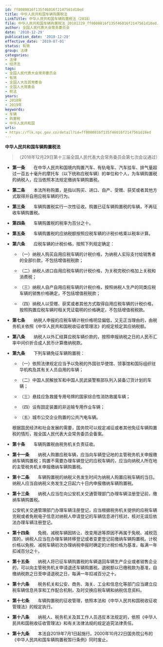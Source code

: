 ```yaml
---
id: ff8080816f135f46016f2147561d18ed
title: 中华人民共和国车辆购置税法
LinkTitle: 中华人民共和国车辆购置税法（2018）
file: 中华人民共和国车辆购置税法_20181229_ff8080816f135f46016f2147561d18ed.docx
author: 全国人民代表大会常务委员会
date: '2018-12-29'
publication_date: '2018-12-29'
effective_date: '2019-07-01'
status: 有效
group: 法律
categories:
- 法律
- 经济法
tags:
- 全国人民代表大会常务委员会
- 有效
- 全国人大及其常委会
- 全国人大常委会
- 税法
years:
- 2018年
- 2019年
keywords:
- 车辆
- 购置税
- 中华人民共和国
urls:
- https://flk.npc.gov.cn/detail?id=ff8080816f135f46016f2147561d18ed
---
```


**中华人民共和国车辆购置税法**

> （2018年12月29日第十三届全国人民代表大会常务委员会第七次会议通过）

- **第一条**　　在中华人民共和国境内购置汽车、有轨电车、汽车挂车、排气量超过一百五十毫升的摩托车（以下统称应税车辆）的单位和个人，为车辆购置税的纳税人，应当依照本法规定缴纳车辆购置税。

- **第二条**　　本法所称购置，是指以购买、进口、自产、受赠、获奖或者其他方式取得并自用应税车辆的行为。

- **第三条**　　车辆购置税实行一次性征收。购置已征车辆购置税的车辆，不再征收车辆购置税。

- **第四条**　　车辆购置税的税率为百分之十。

- **第五条**　　车辆购置税的应纳税额按照应税车辆的计税价格乘以税率计算。

- **第六条**　　应税车辆的计税价格，按照下列规定确定：

  - （一）纳税人购买自用应税车辆的计税价格，为纳税人实际支付给销售者的全部价款，不包括增值税税款；

  - （二）纳税人进口自用应税车辆的计税价格，为关税完税价格加上关税和消费税；

  - （三）纳税人自产自用应税车辆的计税价格，按照纳税人生产的同类应税车辆的销售价格确定，不包括增值税税款；

  - （四）纳税人以受赠、获奖或者其他方式取得自用应税车辆的计税价格，按照购置应税车辆时相关凭证载明的价格确定，不包括增值税税款。

- **第七条**　　纳税人申报的应税车辆计税价格明显偏低，又无正当理由的，由税务机关依照《中华人民共和国税收征收管理法》的规定核定其应纳税额。

- **第八条**　　纳税人以外汇结算应税车辆价款的，按照申报纳税之日的人民币汇率中间价折合成人民币计算缴纳税款。

- **第九条**　　下列车辆免征车辆购置税：

  - （一）依照法律规定应当予以免税的外国驻华使馆、领事馆和国际组织驻华机构及其有关人员自用的车辆；

  - （二）中国人民解放军和中国人民武装警察部队列入装备订货计划的车辆；

  - （三）悬挂应急救援专用号牌的国家综合性消防救援车辆；

  - （四）设有固定装置的非运输专用作业车辆；

  - （五）城市公交企业购置的公共汽电车辆。

  根据国民经济和社会发展的需要，国务院可以规定减征或者其他免征车辆购置税的情形，报全国人民代表大会常务委员会备案。

- **第十条**　　车辆购置税由税务机关负责征收。

- **第十一条**　　纳税人购置应税车辆，应当向车辆登记地的主管税务机关申报缴纳车辆购置税；购置不需要办理车辆登记的应税车辆的，应当向纳税人所在地的主管税务机关申报缴纳车辆购置税。

- **第十二条**　　车辆购置税的纳税义务发生时间为纳税人购置应税车辆的当日。纳税人应当自纳税义务发生之日起六十日内申报缴纳车辆购置税。

- **第十三条**　　纳税人应当在向公安机关交通管理部门办理车辆注册登记前，缴纳车辆购置税。

  公安机关交通管理部门办理车辆注册登记，应当根据税务机关提供的应税车辆完税或者免税电子信息对纳税人申请登记的车辆信息进行核对，核对无误后依法办理车辆注册登记。

- **第十四条**　　免税、减税车辆因转让、改变用途等原因不再属于免税、减税范围的，纳税人应当在办理车辆转移登记或者变更登记前缴纳车辆购置税。计税价格以免税、减税车辆初次办理纳税申报时确定的计税价格为基准，每满一年扣减百分之十。

- **第十五条**　　纳税人将已征车辆购置税的车辆退回车辆生产企业或者销售企业的，可以向主管税务机关申请退还车辆购置税。退税额以已缴税款为基准，自缴纳税款之日至申请退税之日，每满一年扣减百分之十。

- **第十六条**　　税务机关和公安、商务、海关、工业和信息化等部门应当建立应税车辆信息共享和工作配合机制，及时交换应税车辆和纳税信息资料。

- **第十七条**　　车辆购置税的征收管理，依照本法和《中华人民共和国税收征收管理法》的规定执行。

- **第十八条**　　纳税人、税务机关及其工作人员违反本法规定的，依照《中华人民共和国税收征收管理法》和有关法律法规的规定追究法律责任。

- **第十九条**　　本法自2019年7月1日起施行。2000年10月22日国务院公布的《中华人民共和国车辆购置税暂行条例》同时废止。
